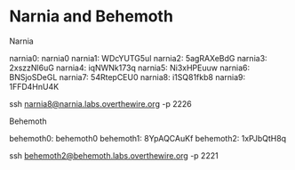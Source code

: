 # Narnia and Behemoth

Narnia 

narnia0: narnia0 
narnia1: WDcYUTG5ul 
narnia2: 5agRAXeBdG 
narnia3: 2xszzNl6uG 
narnia4: iqNWNk173q 
narnia5: Ni3xHPEuuw 
narnia6: BNSjoSDeGL 
narnia7: 54RtepCEU0 
narnia8: i1SQ81fkb8
narnia9: 1FFD4HnU4K

ssh narnia8@narnia.labs.overthewire.org -p 2226

Behemoth

behemoth0: behemoth0
behemoth1: 8YpAQCAuKf
behemoth2: 1xPJbQtH8q

ssh behemoth2@behemoth.labs.overthewire.org -p 2221
